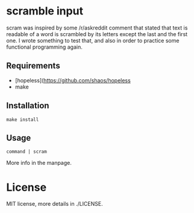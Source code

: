 scramble input
==============

scram was inspired by some /r/askreddit comment that stated that
text is readable of a word is scrambled by its letters except the last
and the first one. I wrote something to test that, and also in order
to practice some functional programming again.

Requirements
------------

* [hopeless](https://github.com/shaos/hopeless
* make

Installation
------------

    make install

Usage
-----

    command | scram

More info in the manpage.

License
=======

MIT license, more details in ./LICENSE.
